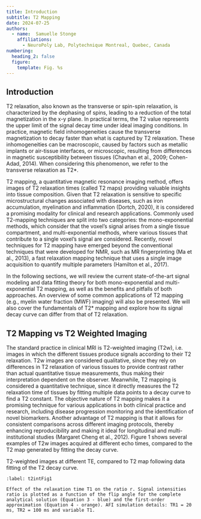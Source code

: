 ```yaml
---
title: Introduction
subtitle: T2 Mapping
date: 2024-07-25
authors:
  - name:  Samuelle Stonge
    affiliations:
      - NeuroPoly Lab, Polytechnique Montreal, Quebec, Canada
numbering:
  heading_2: false
  figure:
    template: Fig. %s
---
```


## Introduction

T2 relaxation, also known as the transverse or spin-spin relaxation, is characterized by the dephasing of spins, leading to a reduction of the total magnetization in the x-y plane. In practical terms, the T2 value represents the upper limit of the signal decay time under ideal imaging conditions. In practice, magnetic field inhomogeneities cause the transverse magnetization to decay faster than what is captured by T2 relaxation. These inhomogeneities can be macroscopic, caused by factors such as metallic implants or air-tissue interfaces, or microscopic, resulting from differences in magnetic susceptibility between tissues (Chavhan et al., 2009; Cohen-Adad, 2014). When considering this phenomenon, we refer to the transverse relaxation as T2*. 

T2 mapping, a quantitative magnetic resonance imaging method, offers images of T2 relaxation times (called T2 maps) providing valuable insights into tissue composition. Given that T2 relaxation is sensitive to specific microstructural changes associated with diseases, such as iron accumulation, myelination and inflammation (Dortch, 2020), it is considered a promising modality for clinical and research applications. Commonly used T2-mapping techniques are split into two categories: the mono-exponential methods, which consider that the voxel’s signal arises from a single tissue compartment, and multi-exponential methods, where various tissues that contribute to a single voxel’s signal are considered. Recently, novel techniques for T2 mapping have emerged beyond the conventional techniques that were developed for NMR, such as MR fingerprinting (Ma et al., 2013), a fast relaxation mapping technique that uses a single image acquisition to quantify multiple parameters (Hamilton et al., 2017). 

In the following sections, we will review the current state-of-the-art signal modeling and data fitting theory for both mono-exponential and multi-exponential T2 mapping, as well as the benefits and pitfalls of both approaches. An overview of some common applications of T2 mapping (e.g., myelin water fraction (MWF) imaging) will also be presented. We will also cover the fundamentals of T2* mapping and explore how its signal decay curve can differ from that of T2 relaxation. 

## T2 Mapping vs T2 Weighted Imaging

The standard practice in clinical MRI is T2-weighted imaging (T2w), i.e. images in which the different tissues produce signals according to their T2 relaxation. T2w images are considered qualitative, since they rely on differences in T2 relaxation of various tissues to provide contrast rather than actual quantitative tissue measurements, thus making their interpretation dependent on the observer. Meanwhile, T2 mapping is considered a quantitative technique, since it directly measures the T2 relaxation time of tissues by fitting multiple data points to a decay curve to find a T2 constant. The objective nature of T2 mapping makes it a promising technique for various applications in both clinical practice and research, including disease progression monitoring and the identification of novel biomarkers. Another advantage of T2 mapping is that it allows for consistent comparisons across different imaging protocols, thereby enhancing reproducibility and making it ideal for longitudinal and multi-institutional studies (Margaret Cheng et al., 2012). Figure 1 shows several examples of T2w images acquired at different echo times, compared to the T2 map generated by fitting the decay curve.

T2-weighted images at different TE, compared to T2 map following data fitting of the T2 decay curve. 


```{figure} intfig1.png
:label: t2intFig1

Effect of the relaxation time T1 on the ratio r. Signal intensities ratio is plotted as a function of the flip angle for the complete analytical solution (Equation 3 - blue) and the first-order approximation (Equation 4 - orange). AFI simulation details: TR1 = 20 ms, TR2 = 100 ms and variable T1.
```